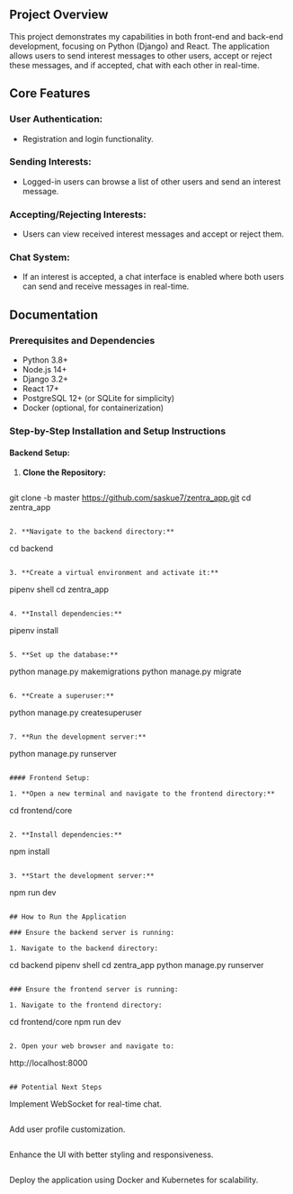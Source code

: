 ## Project Overview

This project demonstrates my capabilities in both front-end and back-end development, focusing on Python (Django) and React. The application allows users to send interest messages to other users, accept or reject these messages, and if accepted, chat with each other in real-time.

## Core Features

### User Authentication:
- Registration and login functionality.

### Sending Interests:
- Logged-in users can browse a list of other users and send an interest message.

### Accepting/Rejecting Interests:
- Users can view received interest messages and accept or reject them.

### Chat System:
- If an interest is accepted, a chat interface is enabled where both users can send and receive messages in real-time.

## Documentation

### Prerequisites and Dependencies

- Python 3.8+
- Node.js 14+
- Django 3.2+
- React 17+
- PostgreSQL 12+ (or SQLite for simplicity)
- Docker (optional, for containerization)

### Step-by-Step Installation and Setup Instructions

#### Backend Setup:

1. **Clone the Repository:**
   ```
  git clone -b master  https://github.com/saskue7/zentra_app.git
   cd zentra_app
   ```

2. **Navigate to the backend directory:**
   ```
   cd backend
   ```

3. **Create a virtual environment and activate it:**
   ```
   pipenv shell
   cd zentra_app
   ```

4. **Install dependencies:**
   ```
   pipenv install
   ```

5. **Set up the database:**
   ```
   python manage.py makemigrations
   python manage.py migrate
   ```

6. **Create a superuser:**
   ```
   python manage.py createsuperuser
   ```

7. **Run the development server:**
   ```
   python manage.py runserver
   ```

#### Frontend Setup:

1. **Open a new terminal and navigate to the frontend directory:**
   ```
   cd frontend/core
   ```

2. **Install dependencies:**
   ```
   npm install
   ```

3. **Start the development server:**
   ```
   npm run dev
   ```

## How to Run the Application

### Ensure the backend server is running:

1. Navigate to the backend directory:
   ```
   cd backend
   pipenv shell
   cd zentra_app
   python manage.py runserver
   ```

### Ensure the frontend server is running:

1. Navigate to the frontend directory:
   ```
   cd frontend/core
   npm run dev
   ```

2. Open your web browser and navigate to:
   ```
   http://localhost:8000
   ```

## Potential Next Steps
```
Implement WebSocket for real-time chat.
```
```
Add user profile customization.
```
```
Enhance the UI with better styling and responsiveness.
```
```
Deploy the application using Docker and Kubernetes for scalability.
```



